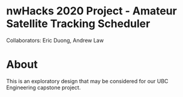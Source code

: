# nwHacks 2020 Project - Amateur Satellite Tracking Scheduler
Collaborators: Eric Duong, Andrew Law

# About
This is an exploratory design that may be considered for our UBC Engineering capstone project.